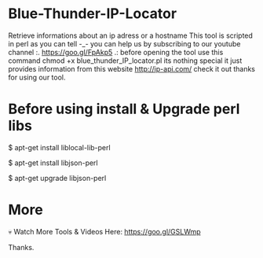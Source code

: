 # Blue-Thunder-IP-Locator
Retrieve informations about an ip adress or a hostname This tool is scripted in perl as you can tell -_- you can help us by subscribing to our youtube channel :. https://goo.gl/FpAkp5 .: before opening the tool use this command chmod +x blue_thunder_IP_locator.pl its nothing special it just provides information from this website http://ip-api.com/ check it out thanks for using our tool.


# Before using install & Upgrade perl libs

$ apt-get install liblocal-lib-perl

$ apt-get install libjson-perl

$ apt-get upgrade libjson-perl




# More
💀 Watch More Tools & Videos Here: https://goo.gl/GSLWmp


Thanks.
